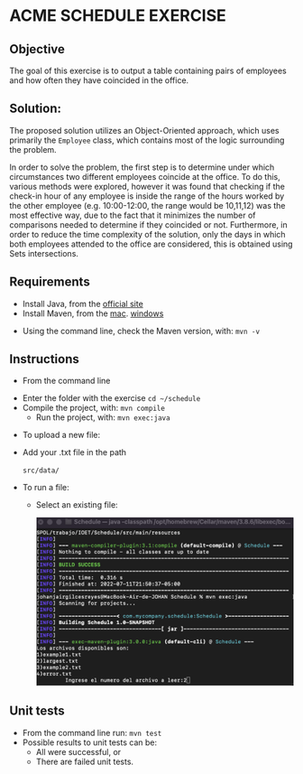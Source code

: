 # ACME SCHEDULE EXERCISE
## Objective
The goal of this exercise is to output a table containing pairs of employees and how often they have coincided in the office.

## Solution:
The proposed solution utilizes an Object-Oriented approach, which uses primarily the `Employee` class, which contains most of the logic surrounding the problem. 

In order to solve the problem, the first step is to determine under which circumstances
two different employees coincide at the office. To do this, various methods were explored, however it was found that checking if the check-in hour of any 
employee is inside the range of the hours worked by the other employee (e.g. 10:00-12:00, the range would be 10,11,12) was the most effective way, due to the fact 
that it minimizes the number of comparisons needed to determine if they coincided or not. Furthermore, in order to reduce the time complexity of the solution, 
only the days in which both employees attended to the office are considered, this is obtained using Sets intersections. 


## Requirements

* Install Java, from the [official site](https://www.java.com/en/download/)
* Install Maven, from the [mac](https://javabydeveloper.com/how-to-install-maven-on-mac-osx/). [windows](https://maven.apache.org/guides/getting-started/windows-prerequisites.html)
- Using the command line, check the Maven version, with: `mvn -v`


## Instructions

* From the command line
+ Enter the folder with the exercise `cd ~/schedule`
+ Compile the project, with: `mvn compile`
    + Run the project, with: `mvn exec:java`
* To upload a new file:
+ Add your .txt file in the path

  `src/data/`
  
* To run a file:
    + Select an existing file:
  
        ![Run file](src/img/run.png)
  


## Unit tests

* From the command line run: `mvn test`
* Possible results to unit tests can be:
    + All were successful, or
    + There are failed unit tests.
